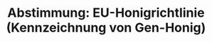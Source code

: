 ---
abstimmung:
  abstimmung: 1
  bundestagssitzung: 20
  legislaturperiode: 18
categories:
- "Ern\xE4hrung"
- Landwirtschaft
- Verbraucherschutz
data:
- title: Abstimmungsergebnis 20140313_1-data.pdf
  url: /res/abstimmungsliste/20140313_1-data.pdf
- title: Abstimmungsergebnis 20140313_1_xls-data.csv
  url: /res/abstimmungsliste/analyses/20140313_1_xls-data.csv
documents:
- local: /res/abstimmungsdaten/018-020-01/1800578.pdf
  title: Drucksache 18/00578.pdf
  url: http://dip21.bundestag.de/dip21/btd/18/005/1800578.pdf
- local: /res/abstimmungsdaten/018-020-01/1800792.pdf
  title: Drucksache 18/00792.pdf
  url: http://dip21.bundestag.de/dip21/btd/18/007/1800792.pdf
ergebnis:
  cdu/csu:
    enthaltung: 4
    gesamt: 311
    ja: 269
    nein: 3
    nichtabgegeben: 35
    ungueltig: 0
  die.linke:
    enthaltung: 0
    gesamt: 64
    ja: 0
    nein: 51
    nichtabgegeben: 13
    ungueltig: 0
  file: 20140313_1_xls-data.csv
  gruenen:
    enthaltung: 0
    gesamt: 63
    ja: 0
    nein: 56
    nichtabgegeben: 7
    ungueltig: 0
  spd:
    enthaltung: 5
    gesamt: 193
    ja: 171
    nein: 0
    nichtabgegeben: 17
    ungueltig: 0
layout: abstimmung
links:
- title: https://www.bundestag.de/parlament/plenum/abstimmung/abstimmung?id=256
  url: https://www.bundestag.de/parlament/plenum/abstimmung/abstimmung?id=256
- title: http://www.abgeordnetenwatch.de/kennzeichnungspflicht_von_gen_honig-1105-587.html
  url: http://www.abgeordnetenwatch.de/kennzeichnungspflicht_von_gen_honig-1105-587.html
preview: "Deutscher Bundestag\n\n20. Sitzung des Deutschen Bundestages\nam Donnerstag,\
  \ 13.M\xE4rz 2014\nEndg\xFCltiges Ergebnis der Namentlichen Abstimmung Nr. 1\n\n\
  Beschlussempfehlung des Ausschusses f\xFCr Ern\xE4hrung und Landwirtschaft (10.\
  \ Ausschuss)\nzu dem Antrag der Abgeordneten Harald Ebner, Renate K\xFCnast, Nicole\
  \ Maisch, weiterer\nAbgeordneter und der Fraktion B\xDCNDNIS 90/DIE GR\xDCNEN\n\
  zu dem Vorschlag f\xFCr eine Richtlinie des Europ\xE4ischen Parlaments und des Rates\
  \ zur\n\xC4nderung der Richtlinie 2001/110/EG des Rates \xFCber Honig Kom(2012)\
  \ 530 endg.; Ratsdok.\n13957/12\nhier: Stellungnahme gegen\xFCber der Bundesregierung\
  \ gem\xE4\xDF Artikel 23 Absatz 3 des\nGrundgesetzes\nWahlfreiheit f\xFCr Verbraucherinnen\
  \ und Verbraucher herstellen - Honig mit gentechnisch\nver\xE4nderten Bestandteilen\
  \ kennzeichnen\nDrs. 18/578 und 18/792\n\nAbgegebene Stimmen insgesamt:\n\n559\n\
  \nNicht abgegebene Stimmen:\nJa-Stimmen:\n\n72\n440\n\nNein-Stimmen:\n\n110\n\n\
  Enthaltungen:\n\n9\n\nUng\xFCltige:\n\n0\n\nBerlin, den 13.03.2014\n\nBeginn: 16:48\n\
  Ende: 16:51\n"
tags:
- Gentechnik
- Honig
- EU
title: 'Abstimmung: EU-Honigrichtlinie (Kennzeichnung von Gen-Honig)'
---